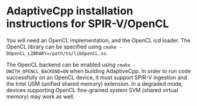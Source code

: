 # AdaptiveCpp installation instructions for SPIR-V/OpenCL

You will need an OpenCL implementation, and the OpenCL icd loader. The OpenCL library can be specified using `cmake -DOpenCL_LIBRARY=/path/to/libOpenCL.so`.

The OpenCL backend can be enabled using `cmake -DWITH_OPENCL_BACKEND=ON` when building AdaptiveCpp.
In order to run code successfully on an OpenCL device, it must support SPIR-V ingestion and the Intel USM (unified shared memory) extension. In a degraded mode, devices supporting OpenCL fine-grained system SVM (shared virtual memory) may work as well.

